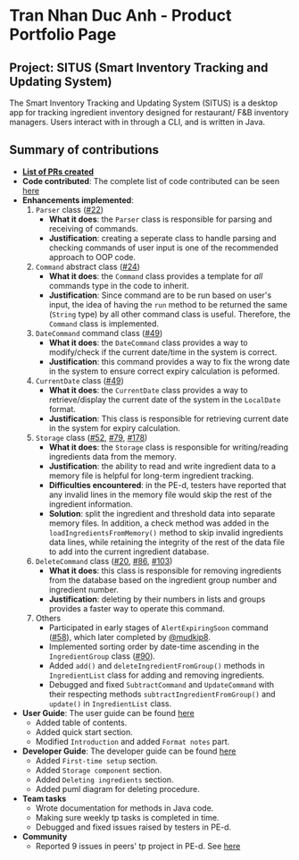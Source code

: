 # Tran Nhan Duc Anh - Product Portfolio Page

## Project: SITUS (Smart Inventory Tracking and Updating System)

The Smart Inventory Tracking and Updating System (SITUS) is a desktop app
for tracking ingredient inventory designed for restaurant/ F&B inventory managers.
Users interact with in through a CLI, and is written in Java.

## Summary of contributions
- [**List of PRs created**](https://github.com/AY2122S1-CS2113T-T09-3/tp/pulls?q=is%3Apr+author%3Adatn02)
- **Code contributed**: The complete list of code contributed can be seen [here](https://nus-cs2113-ay2122s1.github.io/tp-dashboard/?search=&sort=groupTitle&sortWithin=title&since=2021-09-25&timeframe=commit&mergegroup=&groupSelect=groupByRepos&breakdown=false&tabOpen=true&tabType=authorship&tabAuthor=datn02&tabRepo=AY2122S1-CS2113T-T09-3%2Ftp%5Bmaster%5D&authorshipIsMergeGroup=false&authorshipFileTypes=docs~functional-code~test-code~other&authorshipIsBinaryFileTypeChecked=false)
- **Enhancements implemented**:
  1. `Parser` class ([#22](https://github.com/AY2122S1-CS2113T-T09-3/tp/pull/22))
     - **What it does**: the `Parser` class is responsible for parsing and receiving of commands.
     - **Justification**: creating a seperate class to handle parsing and checking commands of user input is one of the recommended approach to OOP code.
  2. `Command` abstract class ([#24](https://github.com/AY2122S1-CS2113T-T09-3/tp/pull/24))
     - **What it does**: the `Command` class provides a template for *all* commands type in the code to inherit. 
     - **Justification**: Since command are to be run based on user's input, the idea of having the `run` method to be returned the same (`String` type) by all other command class is useful. Therefore, the `Command` class is implemented.
  3. `DateCommand` command class ([#49](https://github.com/AY2122S1-CS2113T-T09-3/tp/pull/49))
     - **What it does**: the `DateCommand` class provides a way to modify/check if the current date/time in the system is correct.
     - **Justification**: this command provides a way to fix the wrong date in the system to ensure correct expiry calculation is peformed. 
  4. `CurrentDate` class ([#49](https://github.com/AY2122S1-CS2113T-T09-3/tp/pull/49))
     - **What it does**: the `CurrentDate` class provides a way to retrieve/display the current date of the system in the `LocalDate` format.
     - **Justification**: This class is responsible for retrieving current date in the system for expiry calculation. 
  5. `Storage` class ([#52](https://github.com/AY2122S1-CS2113T-T09-3/tp/pull/52), [#79](https://github.com/AY2122S1-CS2113T-T09-3/tp/pull/79), [#178](https://github.com/AY2122S1-CS2113T-T09-3/tp/pull/178))
     - **What it does**: the `Storage` class is responsible for writing/reading ingredients data from the memory.  
     - **Justification**: the ability to read and write ingredient data to a memory file is helpful for long-term ingredient tracking. 
     - **Difficulties encountered**: in the PE-d, testers have reported that any invalid lines in the memory file would skip the rest of the ingredient information. 
     - **Solution**: split the ingredient and threshold data into separate memory files. In addition, a check method was added in the `loadIngredientsFromMemory()` method to skip invalid ingredients data lines, while retaining the integrity of the rest of the data file to add into the current ingredient database.
  6. `DeleteCommand` class ([#20](https://github.com/AY2122S1-CS2113T-T09-3/tp/pull/20), [#86](https://github.com/AY2122S1-CS2113T-T09-3/tp/pull/86), [#103](https://github.com/AY2122S1-CS2113T-T09-3/tp/pull/103))
     - **What it does**: this class is responsible for removing ingredients from the database based on the ingredient group number and ingredient number.
     - **Justification**: deleting by their numbers in lists and groups provides a faster way to operate this command.
  7. Others
     - Participated in early stages of `AlertExpiringSoon` command ([#58](https://github.com/AY2122S1-CS2113T-T09-3/tp/pull/58)), which later completed by [@mudkip8](https://github.com/mudkip8).
     - Implemented sorting order by date-time ascending in the `IngredientGroup` class ([#90](https://github.com/AY2122S1-CS2113T-T09-3/tp/pull/90)).
     - Added `add()` and `deleteIngredientFromGroup()` methods in `IngredientList` class for adding and removing ingredients.
     - Debugged and fixed `SubtractCommand` and `UpdateCommand` with their respecting methods `subtractIngredientFromGroup()` and `update()` in `IngredientList` class.
- **User Guide**: The user guide can be found [here](https://ay2122s1-cs2113t-t09-3.github.io/tp/UserGuide.html)
  * Added table of contents.
  * Added quick start section.
  * Modified `Introduction` and added `Format notes` part.
- **Developer Guide**: The developer guide can be found [here](https://ay2122s1-cs2113t-t09-3.github.io/tp/DeveloperGuide.html)
  * Added `First-time setup` section.
  * Added `Storage component` section.
  * Added `Deleting ingredients` section.
  * Added puml diagram for deleting procedure.
- **Team tasks**
  * Wrote documentation for methods in Java code.
  * Making sure weekly tp tasks is completed in time.
  * Debugged and fixed issues raised by testers in PE-d.
- **Community**
  * Reported 9 issues in peers' tp project in PE-d. See [here](https://github.com/datn02/ped/issues)
